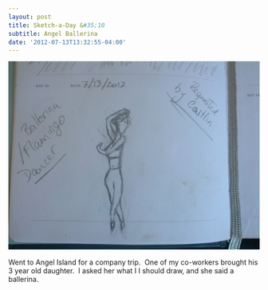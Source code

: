 ```yaml
---
layout: post
title: Sketch-a-Day &#35;10
subtitle: Angel Ballerina
date: '2012-07-13T13:32:55-04:00'
---
```

![](/assets/images/sketches/sad10-angel-ballerina.jpg)

Went to Angel Island for a company trip.  One of my co-workers brought his 3 year old daughter.  I asked her what I I should draw, and she said a ballerina.  
